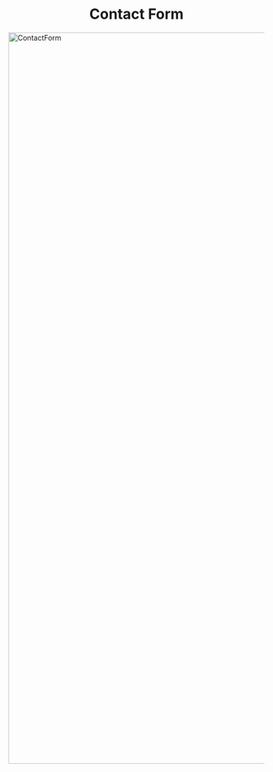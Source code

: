 <h1 align="center"> Contact Form </h1>
<img width="1437" alt="ContactForm" src="https://github.com/user-attachments/assets/a3bd8b0c-4687-43f6-9091-532c8fe60391">
